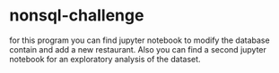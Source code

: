 # nonsql-challenge
for this program you can find jupyter notebook to modify the database contain and add a new restaurant.
Also you can find a second jupyter notebook for an exploratory analysis of the dataset.
